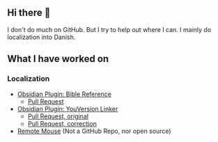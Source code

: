 ## Hi there 👋

I don't do much on GitHub. But I try to help out where I can.
I mainly do localization into Danish.

## What I have worked on

### Localization
- [Obsidian Plugin: Bible Reference](https://github.com/tim-hub/obsidian-bible-reference/issues/228#issue-2517820554)
  - [Pull Request](https://github.com/Antioch-Tech/bible-reference-toolkit/pull/16)
- [Obsidian Plugin: YouVersion Linker](https://github.com/jaanonim/obsidian-youversion-linker/blob/master/Languages.md)
  - [Pull Request, original](https://github.com/jaanonim/obsidian-youversion-linker/pull/30)
  - [Pull Request, correction](https://github.com/jaanonim/obsidian-youversion-linker/pull/31)
- [Remote Mouse](https://remotemouse.net/specialthanks) (Not a GitHub Repo, nor open source)

<!--
**Nicolai9852/nicolai9852** is a ✨ _special_ ✨ repository because its `README.md` (this file) appears on your GitHub profile.

Here are some ideas to get you started:

- 🔭 I’m currently working on ...
- 🌱 I’m currently learning ...
- 👯 I’m looking to collaborate on ...
- 🤔 I’m looking for help with ...
- 💬 Ask me about ...
- 📫 How to reach me: ...
- 😄 Pronouns: ...
- ⚡ Fun fact: ...
-->
